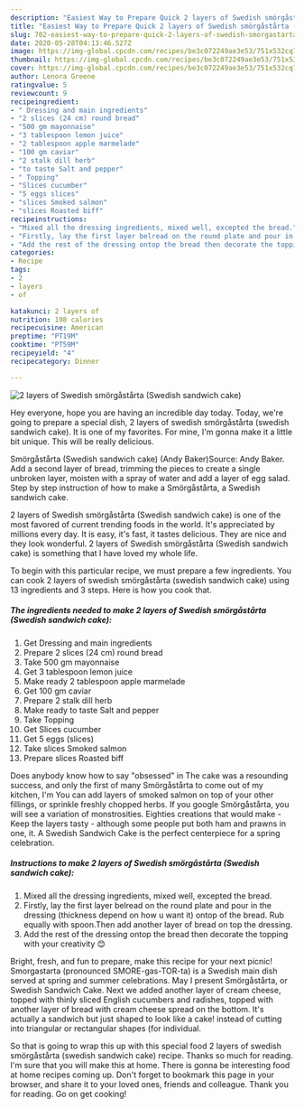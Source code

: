 ```yaml
---
description: "Easiest Way to Prepare Quick 2 layers of Swedish smörgåstårta (Swedish sandwich cake)"
title: "Easiest Way to Prepare Quick 2 layers of Swedish smörgåstårta (Swedish sandwich cake)"
slug: 702-easiest-way-to-prepare-quick-2-layers-of-swedish-smorgastarta-swedish-sandwich-cake
date: 2020-05-28T04:13:46.527Z
image: https://img-global.cpcdn.com/recipes/be3c072249ae3e53/751x532cq70/2-layers-of-swedish-smorgastarta-swedish-sandwich-cake-recipe-main-photo.jpg
thumbnail: https://img-global.cpcdn.com/recipes/be3c072249ae3e53/751x532cq70/2-layers-of-swedish-smorgastarta-swedish-sandwich-cake-recipe-main-photo.jpg
cover: https://img-global.cpcdn.com/recipes/be3c072249ae3e53/751x532cq70/2-layers-of-swedish-smorgastarta-swedish-sandwich-cake-recipe-main-photo.jpg
author: Lenora Greene
ratingvalue: 5
reviewcount: 9
recipeingredient:
- " Dressing and main ingredients"
- "2 slices (24 cm) round bread"
- "500 gm mayonnaise"
- "3 tablespoon lemon juice"
- "2 tablespoon apple marmelade"
- "100 gm caviar"
- "2 stalk dill herb"
- "to taste Salt and pepper"
- " Topping"
- "Slices cucumber"
- "5 eggs slices"
- "slices Smoked salmon"
- "slices Roasted biff"
recipeinstructions:
- "Mixed all the dressing ingredients, mixed well, excepted the bread."
- "Firstly, lay the first layer belread on the round plate and pour in the dressing (thickness depend on how u want it) ontop of the bread. Rub equally with spoon.Then add another layer of bread on top the dressing."
- "Add the rest of the dressing ontop the bread then decorate the topping with your creativity 😊"
categories:
- Recipe
tags:
- 2
- layers
- of

katakunci: 2 layers of 
nutrition: 198 calories
recipecuisine: American
preptime: "PT19M"
cooktime: "PT59M"
recipeyield: "4"
recipecategory: Dinner

---
```



![2 layers of Swedish smörgåstårta (Swedish sandwich cake)](https://img-global.cpcdn.com/recipes/be3c072249ae3e53/751x532cq70/2-layers-of-swedish-smorgastarta-swedish-sandwich-cake-recipe-main-photo.jpg)

Hey everyone, hope you are having an incredible day today. Today, we're going to prepare a special dish, 2 layers of swedish smörgåstårta (swedish sandwich cake). It is one of my favorites. For mine, I'm gonna make it a little bit unique. This will be really delicious.

Smörgåstårta (Swedish sandwich cake) (Andy Baker)Source: Andy Baker. Add a second layer of bread, trimming the pieces to create a single unbroken layer, moisten with a spray of water and add a layer of egg salad. Step by step instruction of how to make a Smörgåstårta, a Swedish sandwich cake.

2 layers of Swedish smörgåstårta (Swedish sandwich cake) is one of the most favored of current trending foods in the world. It's appreciated by millions every day. It is easy, it's fast, it tastes delicious. They are nice and they look wonderful. 2 layers of Swedish smörgåstårta (Swedish sandwich cake) is something that I have loved my whole life.


To begin with this particular recipe, we must prepare a few ingredients. You can cook 2 layers of swedish smörgåstårta (swedish sandwich cake) using 13 ingredients and 3 steps. Here is how you cook that.

<!--inarticleads1-->

##### The ingredients needed to make 2 layers of Swedish smörgåstårta (Swedish sandwich cake):

1. Get  Dressing and main ingredients
1. Prepare 2 slices (24 cm) round bread
1. Take 500 gm mayonnaise
1. Get 3 tablespoon lemon juice
1. Make ready 2 tablespoon apple marmelade
1. Get 100 gm caviar
1. Prepare 2 stalk dill herb
1. Make ready to taste Salt and pepper
1. Take  Topping
1. Get Slices cucumber
1. Get 5 eggs (slices)
1. Take slices Smoked salmon
1. Prepare slices Roasted biff


Does anybody know how to say &#34;obsessed&#34; in The cake was a resounding success, and only the first of many Smörgåstårta to come out of my kitchen, I&#39;m You can add layers of smoked salmon on top of your other fillings, or sprinkle freshly chopped herbs. If you google Smörgåstårta, you will see a variation of monstrosities. Eighties creations that would make - Keep the layers tasty - although some people put both ham and prawns in one, it. A Swedish Sandwich Cake is the perfect centerpiece for a spring celebration. 

<!--inarticleads2-->

##### Instructions to make 2 layers of Swedish smörgåstårta (Swedish sandwich cake):

1. Mixed all the dressing ingredients, mixed well, excepted the bread.
1. Firstly, lay the first layer belread on the round plate and pour in the dressing (thickness depend on how u want it) ontop of the bread. Rub equally with spoon.Then add another layer of bread on top the dressing.
1. Add the rest of the dressing ontop the bread then decorate the topping with your creativity 😊


Bright, fresh, and fun to prepare, make this recipe for your next picnic! Smorgastarta (pronounced SMORE-gas-TOR-ta) is a Swedish main dish served at spring and summer celebrations. May I present Smörgåstårta, or Swedish Sandwich Cake. Next we added another layer of cream cheese, topped with thinly sliced English cucumbers and radishes, topped with another layer of bread with cream cheese spread on the bottom. It&#39;s actually a sandwich but just shaped to look like a cake! instead of cutting into triangular or rectangular shapes (for individual. 

So that is going to wrap this up with this special food 2 layers of swedish smörgåstårta (swedish sandwich cake) recipe. Thanks so much for reading. I'm sure that you will make this at home. There is gonna be interesting food at home recipes coming up. Don't forget to bookmark this page in your browser, and share it to your loved ones, friends and colleague. Thank you for reading. Go on get cooking!
